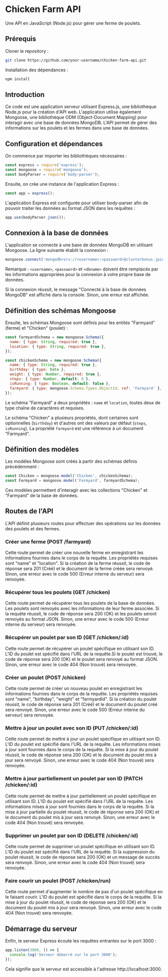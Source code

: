 # Chicken Farm API

Une API en JavaScript (Node.js) pour gérer une ferme de poulets.

## Prérequis

Cloner le repository : 
```bash
git clone https://github.com/your-username/chicken-farm-api.git
```
Installation des dépendances :
```bash
npm install
```

## Introduction

Ce code est une application serveur utilisant Express.js, une bibliothèque Node.js pour la création d'API web. L'application utilise également Mongoose, une bibliothèque ODM (Object-Document Mapping) pour interagir avec une base de données MongoDB. L'API permet de gérer des informations sur les poulets et les fermes dans une base de données.


## Configuration et dépendances

On commence par importer les bibliothèques nécessaires : 
```javascript
const express = require('express');
const mongoose = require('mongoose');
const bodyParser = require('body-parser');
```   
Ensuite, on crée une instance de l'application Express :
```javascript
const app = express();
```
L'application Express est configurée pour utiliser body-parser afin de pouvoir traiter les données au format JSON dans les requêtes :
```javascript
app.use(bodyParser.json());
```
## Connexion à la base de données

L'application se connecte à une base de données MongoDB en utilisant Mongoose. La ligne suivante établit la connexion :
```javascript
mongoose.connect('mongodb+srv://<username>:<password>@clusterbonus.jpiewxb.mongodb.net/<dbname>?retryWrites=true&w=majority', { useNewUrlParser: true, useUnifiedTopology: true })
```
Remarque : `<username>`, `<password>` et `<dbname>` doivent être remplacés par les informations appropriées pour la connexion à votre propre base de données.

Si la connexion réussit, le message "Connecté à la base de données MongoDB" est affiché dans la console. Sinon, une erreur est affichée.

## Définition des schémas Mongoose

Ensuite, les schémas Mongoose sont définis pour les entités "Farmyard" (ferme) et "Chicken" (poulet) :
```javascript
const farmyardSchema = new mongoose.Schema({
  name: { type: String, required: true },
  location: { type: String, required: true },
});

const chickenSchema = new mongoose.Schema({
  name: { type: String, required: true },
  birthday: { type: Date },
  weight: { type: Number, required: true },
  steps: { type: Number, default: 0 },
  isRunning: { type: Boolean, default: false },
  farmyard: { type: mongoose.Schema.Types.ObjectId, ref: 'Farmyard' },
});
```
Le schéma "Farmyard" a deux propriétés : `name` et `location`, toutes deux de type chaîne de caractères et requises.

Le schéma "Chicken" a plusieurs propriétés, dont certaines sont optionnelles (`birthday`) et d'autres ont des valeurs par défaut (`steps`, `isRunning`). La propriété `farmyard` est une référence à un document "Farmyard".

## Définition des modèles

Les modèles Mongoose sont créés à partir des schémas définis précédemment :
```javascript
const Chicken = mongoose.model('Chicken', chickenSchema);
const Farmyard = mongoose.model('Farmyard', farmyardSchema);
```
Ces modèles permettent d'interagir avec les collections "Chicken" et "Farmyard" de la base de données.

## Routes de l'API

L'API définit plusieurs routes pour effectuer des opérations sur les données des poulets et des fermes.

### Créer une ferme (POST /farmyard)

Cette route permet de créer une nouvelle ferme en enregistrant les informations fournies dans le corps de la requête. Les propriétés requises sont "name" et "location". Si la création de la ferme réussit, le code de réponse sera 201 (Créé) et le document de la ferme créée sera renvoyé. Sinon, une erreur avec le code 500 (Erreur interne du serveur) sera renvoyée.

### Récupérer tous les poulets (GET /chicken)

Cette route permet de récupérer tous les poulets de la base de données. Les poulets sont renvoyés avec les informations de leur ferme associée. Si la requête réussit, le code de réponse sera 200 (OK) et les poulets seront renvoyés au format JSON. Sinon, une erreur avec le code 500 (Erreur interne du serveur) sera renvoyée.

### Récupérer un poulet par son ID (GET /chicken/:id)

Cette route permet de récupérer un poulet spécifique en utilisant son ID. L'ID du poulet est spécifié dans l'URL de la requête.Si le poulet est trouvé, le code de réponse sera 200 (OK) et le poulet sera renvoyé au format JSON. Sinon, une erreur avec le code 404 (Non trouvé) sera renvoyée.

### Créer un poulet (POST /chicken)

Cette route permet de créer un nouveau poulet en enregistrant les informations fournies dans le corps de la requête. Les propriétés requises sont "name", "birthday", "weight" et "farmyardId". Si la création du poulet réussit, le code de réponse sera 201 (Créé) et le document du poulet créé sera renvoyé. Sinon, une erreur avec le code 500 (Erreur interne du serveur) sera renvoyée.

### Mettre à jour un poulet avec son ID (PUT /chicken/:id)

Cette route permet de mettre à jour un poulet spécifique en utilisant son ID. L'ID du poulet est spécifié dans l'URL de la requête. Les informations mises à jour sont fournies dans le corps de la requête. Si la mise à jour du poulet réussit, le code de réponse sera 200 (OK) et le document du poulet mis à jour sera renvoyé. Sinon, une erreur avec le code 404 (Non trouvé) sera renvoyée.

### Mettre à jour partiellement un poulet par son ID (PATCH /chicken/:id)

Cette route permet de mettre à jour partiellement un poulet spécifique en utilisant son ID. L'ID du poulet est spécifié dans l'URL de la requête. Les informations mises à jour sont fournies dans le corps de la requête. Si la mise à jour partielle du poulet réussit, le code de réponse sera 200 (OK) et le document du poulet mis à jour sera renvoyé. Sinon, une erreur avec le code 404 (Non trouvé) sera renvoyée.

### Supprimer un poulet par son ID (DELETE /chicken/:id)

Cette route permet de supprimer un poulet spécifique en utilisant son ID. L'ID du poulet est spécifié dans l'URL de la requête. Si la suppression du poulet réussit, le code de réponse sera 200 (OK) et un message de succès sera renvoyé. Sinon, une erreur avec le code 404 (Non trouvé) sera renvoyée.

### Faire courir un poulet (POST /chicken/run)

Cette route permet d'augmenter le nombre de pas d'un poulet spécifique en le faisant courir. L'ID du poulet est spécifié dans le corps de la requête. Si la mise à jour du poulet réussit, le code de réponse sera 200 (OK) et le document du poulet mis à jour sera renvoyé. Sinon, une erreur avec le code 404 (Non trouvé) sera renvoyée.

## Démarrage du serveur

Enfin, le serveur Express écoute les requêtes entrantes sur le port 3000 :
```javascript
app.listen(3000, () => {
  console.log('Serveur démarré sur le port 3000');
});
```
Cela signifie que le serveur est accessible à l'adresse http://localhost:3000.
